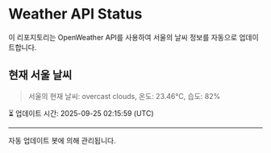 
# Weather API Status

이 리포지토리는 OpenWeather API를 사용하여 서울의 날씨 정보를 자동으로 업데이트합니다.

## 현재 서울 날씨
> 서울의 현재 날씨: overcast clouds, 온도: 23.46°C, 습도: 82%

⏳ 업데이트 시간: 2025-09-25 02:15:59 (UTC)

---
자동 업데이트 봇에 의해 관리됩니다.
